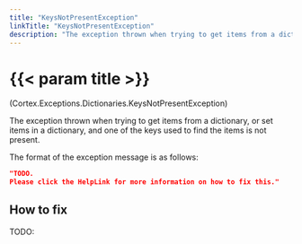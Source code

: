 ```yaml
---
title: "KeysNotPresentException"
linkTitle: "KeysNotPresentException"
description: "The exception thrown when trying to get items from a dictionary, or set items in a dictionary, and one of the keys used to find the items is not present."
---
```


# {{< param title >}}

<p class="namespace">(Cortex.Exceptions.Dictionaries.KeysNotPresentException)</p>

The exception thrown when trying to get items from a dictionary, or set items in a dictionary, and one of the keys used to find the items is not present.

The format of the exception message is as follows:

```json
"TODO.
Please click the HelpLink for more information on how to fix this."
```

## How to fix

TODO:
